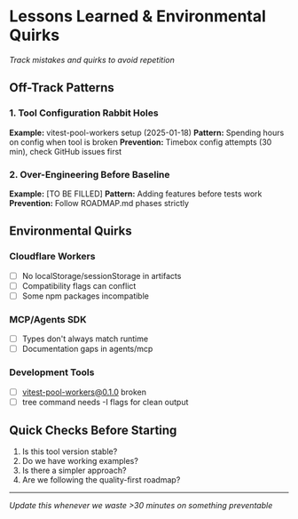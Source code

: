 # Lessons Learned & Environmental Quirks
*Track mistakes and quirks to avoid repetition*

## Off-Track Patterns

### 1. Tool Configuration Rabbit Holes
**Example:** vitest-pool-workers setup (2025-01-18)
**Pattern:** Spending hours on config when tool is broken
**Prevention:** Timebox config attempts (30 min), check GitHub issues first

### 2. Over-Engineering Before Baseline
**Example:** [TO BE FILLED]
**Pattern:** Adding features before tests work
**Prevention:** Follow ROADMAP.md phases strictly

## Environmental Quirks

### Cloudflare Workers
- [ ] No localStorage/sessionStorage in artifacts
- [ ] Compatibility flags can conflict
- [ ] Some npm packages incompatible

### MCP/Agents SDK
- [ ] Types don't always match runtime
- [ ] Documentation gaps in agents/mcp

### Development Tools
- [ ] vitest-pool-workers@0.1.0 broken
- [ ] tree command needs -I flags for clean output

## Quick Checks Before Starting
1. Is this tool version stable?
2. Do we have working examples?
3. Is there a simpler approach?
4. Are we following the quality-first roadmap?

---
*Update this whenever we waste >30 minutes on something preventable*
